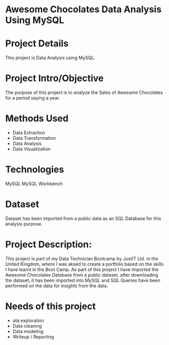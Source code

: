 # Awesome Chocolates Data Analysis Using MySQL

# Project Details
This project is Data Analysis using MySQL.

# Project Intro/Objective
The purpose of this project is to analyze the Sales of Awesome Chocolates for a period saying a year.

# Methods Used
- Data Extraction
- Data Transformation
- Data Analysis
- Data Visualization

# Technologies
MySQL
MySQL Workbench

# Dataset
Dataset has been imported from a public data as an SQL Database for this analysis purpose.

# Project Description:
This project is part of my Data Technician Bootcamp by JustIT Ltd. in the United Kingdom, where I was aksed to create a portfolio based on the skills I have learnt in the Boot Camp. As part of this project I have imported the Awesome Chocolates Database from a public dataset, after downloading the dataset, it has been imported into MySQL and SQL Queries have been performed on the data for insights from the data.

# Needs of this project
- ata exploration
- Data cleaning
- Data modeling
- Writeup / Reporting
